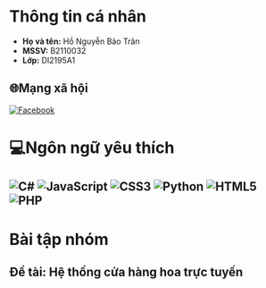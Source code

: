 # Thông tin cá nhân

- **Họ và tên:** Hồ Nguyễn Bảo Trân
- **MSSV:** B2110032
- **Lớp:** DI2195A1

## 🌐Mạng xã hội
[![Facebook](https://img.shields.io/badge/Facebook-%231877F2.svg?logo=Facebook&logoColor=white)](https://facebook.com/https://www.facebook.com/profile.php?id=100028101639469) 

# 💻Ngôn ngữ yêu thích
![C#](https://img.shields.io/badge/c%23-%23239120.svg?style=for-the-badge&logo=c-sharp&logoColor=white) ![JavaScript](https://img.shields.io/badge/javascript-%23323330.svg?style=for-the-badge&logo=javascript&logoColor=%23F7DF1E) ![CSS3](https://img.shields.io/badge/css3-%231572B6.svg?style=for-the-badge&logo=css3&logoColor=white) ![Python](https://img.shields.io/badge/python-3670A0?style=for-the-badge&logo=python&logoColor=ffdd54) ![HTML5](https://img.shields.io/badge/html5-%23E34F26.svg?style=for-the-badge&logo=html5&logoColor=white) ![PHP](https://img.shields.io/badge/php-%23777BB4.svg?style=for-the-badge&logo=php&logoColor=white)
---
# Bài tập nhóm

## Đề tài: Hệ thống cửa hàng hoa trực tuyến
